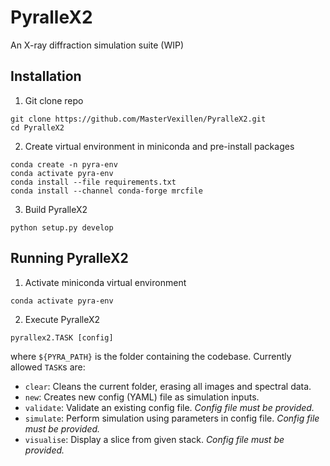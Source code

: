 # PyralleX2
An X-ray diffraction simulation suite (WIP)

## Installation
1. Git clone repo
```
git clone https://github.com/MasterVexillen/PyralleX2.git
cd PyralleX2
```

2. Create virtual environment in miniconda and pre-install packages
```
conda create -n pyra-env
conda activate pyra-env
conda install --file requirements.txt
conda install --channel conda-forge mrcfile
```

3. Build PyralleX2
```
python setup.py develop
```

## Running PyralleX2
1. Activate miniconda virtual environment
```
conda activate pyra-env
```

2. Execute PyralleX2
```
pyrallex2.TASK [config]
```
where `${PYRA_PATH}` is the folder containing the codebase. Currently allowed `TASK`s are:
* `clear`: Cleans the current folder, erasing all images and spectral data.
* `new`: Creates new config (YAML) file as simulation inputs.
* `validate`: Validate an existing config file. *Config file must be provided.*
* `simulate`: Perform simulation using parameters in config file. *Config file must be provided.*
* `visualise`: Display a slice from given stack. *Config file must be provided.*
